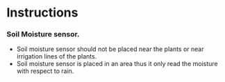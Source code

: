 # Instructions

### Soil Moisture sensor.
* Soil moisture sensor should not be placed near the plants or near irrigation lines of the plants.
* Soil moisture sensor is placed in an area thus it only read the moisture with respect to rain.
